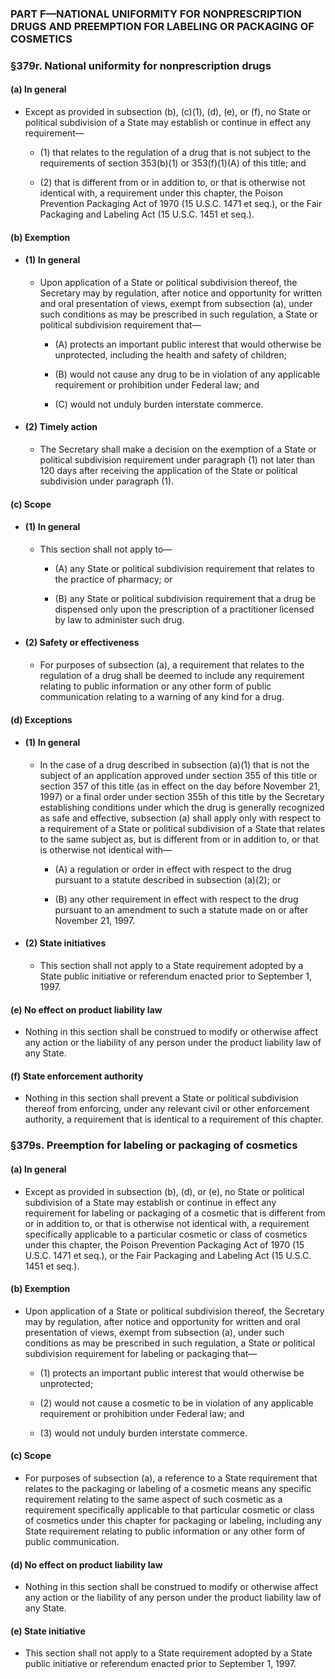 ### PART F—NATIONAL UNIFORMITY FOR NONPRESCRIPTION DRUGS AND PREEMPTION FOR LABELING OR PACKAGING OF COSMETICS

### §379r. National uniformity for nonprescription drugs
#### (a) In general
* Except as provided in subsection (b), (c)(1), (d), (e), or (f), no State or political subdivision of a State may establish or continue in effect any requirement—

  * (1) that relates to the regulation of a drug that is not subject to the requirements of section 353(b)(1) or 353(f)(1)(A) of this title; and

  * (2) that is different from or in addition to, or that is otherwise not identical with, a requirement under this chapter, the Poison Prevention Packaging Act of 1970 (15 U.S.C. 1471 et seq.), or the Fair Packaging and Labeling Act (15 U.S.C. 1451 et seq.).

#### (b) Exemption
* #### (1) In general
  * Upon application of a State or political subdivision thereof, the Secretary may by regulation, after notice and opportunity for written and oral presentation of views, exempt from subsection (a), under such conditions as may be prescribed in such regulation, a State or political subdivision requirement that—

    * (A) protects an important public interest that would otherwise be unprotected, including the health and safety of children;

    * (B) would not cause any drug to be in violation of any applicable requirement or prohibition under Federal law; and

    * (C) would not unduly burden interstate commerce.

* #### (2) Timely action
  * The Secretary shall make a decision on the exemption of a State or political subdivision requirement under paragraph (1) not later than 120 days after receiving the application of the State or political subdivision under paragraph (1).

#### (c) Scope
* #### (1) In general
  * This section shall not apply to—

    * (A) any State or political subdivision requirement that relates to the practice of pharmacy; or

    * (B) any State or political subdivision requirement that a drug be dispensed only upon the prescription of a practitioner licensed by law to administer such drug.

* #### (2) Safety or effectiveness
  * For purposes of subsection (a), a requirement that relates to the regulation of a drug shall be deemed to include any requirement relating to public information or any other form of public communication relating to a warning of any kind for a drug.

#### (d) Exceptions
* #### (1) In general
  * In the case of a drug described in subsection (a)(1) that is not the subject of an application approved under section 355 of this title or section 357 of this title (as in effect on the day before November 21, 1997) or a final order under section 355h of this title by the Secretary establishing conditions under which the drug is generally recognized as safe and effective, subsection (a) shall apply only with respect to a requirement of a State or political subdivision of a State that relates to the same subject as, but is different from or in addition to, or that is otherwise not identical with—

    * (A) a regulation or order in effect with respect to the drug pursuant to a statute described in subsection (a)(2); or

    * (B) any other requirement in effect with respect to the drug pursuant to an amendment to such a statute made on or after November 21, 1997.

* #### (2) State initiatives
  * This section shall not apply to a State requirement adopted by a State public initiative or referendum enacted prior to September 1, 1997.

#### (e) No effect on product liability law
* Nothing in this section shall be construed to modify or otherwise affect any action or the liability of any person under the product liability law of any State.

#### (f) State enforcement authority
* Nothing in this section shall prevent a State or political subdivision thereof from enforcing, under any relevant civil or other enforcement authority, a requirement that is identical to a requirement of this chapter.

### §379s. Preemption for labeling or packaging of cosmetics
#### (a) In general
* Except as provided in subsection (b), (d), or (e), no State or political subdivision of a State may establish or continue in effect any requirement for labeling or packaging of a cosmetic that is different from or in addition to, or that is otherwise not identical with, a requirement specifically applicable to a particular cosmetic or class of cosmetics under this chapter, the Poison Prevention Packaging Act of 1970 (15 U.S.C. 1471 et seq.), or the Fair Packaging and Labeling Act (15 U.S.C. 1451 et seq.).

#### (b) Exemption
* Upon application of a State or political subdivision thereof, the Secretary may by regulation, after notice and opportunity for written and oral presentation of views, exempt from subsection (a), under such conditions as may be prescribed in such regulation, a State or political subdivision requirement for labeling or packaging that—

  * (1) protects an important public interest that would otherwise be unprotected;

  * (2) would not cause a cosmetic to be in violation of any applicable requirement or prohibition under Federal law; and

  * (3) would not unduly burden interstate commerce.

#### (c) Scope
* For purposes of subsection (a), a reference to a State requirement that relates to the packaging or labeling of a cosmetic means any specific requirement relating to the same aspect of such cosmetic as a requirement specifically applicable to that particular cosmetic or class of cosmetics under this chapter for packaging or labeling, including any State requirement relating to public information or any other form of public communication.

#### (d) No effect on product liability law
* Nothing in this section shall be construed to modify or otherwise affect any action or the liability of any person under the product liability law of any State.

#### (e) State initiative
* This section shall not apply to a State requirement adopted by a State public initiative or referendum enacted prior to September 1, 1997.